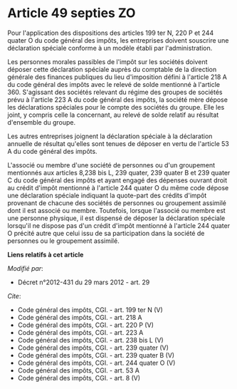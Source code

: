# Article 49 septies ZO

Pour l'application des dispositions des articles 199 ter N, 220 P et 244 quater O du code général des impôts, les entreprises
doivent souscrire une déclaration spéciale conforme à un modèle établi par l'administration. 

Les personnes morales passibles de l'impôt sur les sociétés doivent déposer cette déclaration spéciale auprès du comptable de
la direction générale des finances publiques du lieu d'imposition défini à l'article 218 A du code général des impôts avec le
relevé de solde mentionné à l'article 360. S'agissant des sociétés relevant du régime des groupes de sociétés prévu à
l'article 223 A du code général des impôts, la société mère dépose les déclarations spéciales pour le compte des sociétés du
groupe. Elle les joint, y compris celle la concernant, au relevé de solde relatif au résultat d'ensemble du groupe. 

Les autres entreprises joignent la déclaration spéciale à la déclaration annuelle de résultat qu'elles sont tenues de déposer
en vertu de l'article 53 A du code général des impôts. 

L'associé ou membre d'une société de personnes ou d'un groupement mentionnés aux articles 8,238 bis L, 239 quater, 239 quater
B et 239 quater C du code général des impôts et ayant engagé des dépenses ouvrant droit au crédit d'impôt mentionné à
l'article 244 quater O du même code dépose une déclaration spéciale indiquant la quote-part des crédits d'impôt provenant de
chacune des sociétés de personnes ou groupement assimilé dont il est associé ou membre. Toutefois, lorsque l'associé ou
membre est une personne physique, il est dispensé de déposer la déclaration spéciale lorsqu'il ne dispose pas d'un crédit
d'impôt mentionné à l'article 244 quater O précité autre que celui issu de sa participation dans la société de personnes ou
le groupement assimilé.

**Liens relatifs à cet article**

_Modifié par_:

  - Décret n°2012-431  du 29 mars 2012 - art. 29

_Cite_:

  - Code général des impôts, CGI. - art. 199 ter N (V)
  - Code général des impôts, CGI. - art. 218 A
  - Code général des impôts, CGI. - art. 220 P (V)
  - Code général des impôts, CGI. - art. 223 A
  - Code général des impôts, CGI. - art. 238 bis L (V)
  - Code général des impôts, CGI. - art. 239 quater (V)
  - Code général des impôts, CGI. - art. 239 quater B (V)
  - Code général des impôts, CGI. - art. 244 quater O (V)
  - Code général des impôts, CGI. - art. 53 A
  - Code général des impôts, CGI. - art. 8 (V)
